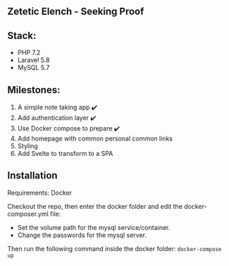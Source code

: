 Zetetic Elench - Seeking Proof
---

## Stack:
- PHP 7.2
- Laravel 5.8
- MySQL 5.7

## Milestones:

1. A simple note taking app ✔️
2. Add authentication layer ✔️
3. Use Docker compose to prepare ✔️
4. Add homepage with common personal common links
5. Styling
6. Add Svelte to transform to a SPA

## Installation

Requirements: Docker

Checkout the repo, then enter the docker folder and edit the docker-composer.yml file:
- Set the volume path for the mysql service/container.
- Change the passwords for the mysql server.

Then run the following command inside the docker folder:
`docker-compose up`
